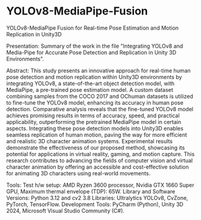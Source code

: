 # YOLOv8-MediaPipe-Fusion
YOLOv8-MediaPipe Fusion for Real-time Pose Estimation and Motion Replication in Unity3D

Presentation: Summary of the work in the file "Integrating YOLOv8 and Media-Pipe for Accurate Pose Detection and Replication in Unity 3D Environments".

Abstract: 
This study presents an innovative approach for real-time human pose detection and motion replication within Unity3D environments by integrating YOLOv8, a state-of-the-art object detection model, with MediaPipe, a pre-trained pose estimation model. A custom dataset combining samples from the COCO 2017 and OChuman datasets is utilized to fine-tune the YOLOv8 model, enhancing its accuracy in human pose detection. Comparative analysis reveals that the fine-tuned YOLOv8 model achieves promising results in terms of accuracy, speed, and practical applicability, outperforming the pretrained MediaPipe model in certain aspects. Integrating these pose detection models into Unity3D enables seamless replication of human motion, paving the way for more efficient and realistic 3D character animation systems. Experimental results demonstrate the effectiveness of our proposed method, showcasing its potential for applications in virtual reality, gaming, and motion capture. This research contributes to advancing the fields of computer vision and virtual character animation by offering an accessible and cost-effective solution for animating 3D characters using real-world movements.

Tools:
Test h/w setup: AMD Ryzen 3600 processor, Nvidia GTX 1660 Super GPU, Maximum thermal envelope (TDP): 65W.
Library and Software Versions:
      Python 3.12 and cv2 3.8 
      Libraries: Ultralytics YOLOv8, CvZone,       PyTorch, TensorFlow.
Development Tools: PyCharm (Python), Unity 3D 2024, Microsoft Visual Studio Community (C#).
